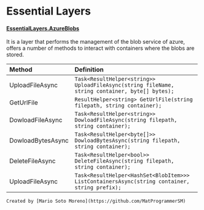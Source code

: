 # Essential Layers
#### [EssentialLayers.AzureBlobs](/EssentialLayers.AzureBlobs/Readme.md)
It is a layer that performs the management of the blob service of azure, offers a number of methods to interact with containers where the blobs are stored.

| Method  | Definition |
| :--------- | :------------ |
| UploadFileAsync | `Task<ResultHelper<string>> UploadFileAsync(string fileName, string container, byte[] bytes);` |
| GetUrlFile | `ResultHelper<string> GetUrlFile(string filepath, string container);` |
| DowloadFileAsync | `Task<ResultHelper<string>> DowloadFileAsync(string filepath, string container);` |
| DowloadBytesAsync | `Task<ResultHelper<byte[]>> DowloadBytesAsync(string filepath, string container);` |
| DeleteFileAsync | `Task<ResultHelper<bool>> DeleteFileAsync(string filepath, string container);` |
| UploadFileAsync | `Task<ResultHelper<HashSet<BlobItem>>> ListContainersAsync(string container, string prefix);` |
```
Created by [Mario Soto Moreno](https://github.com/MatProgrammerSM)